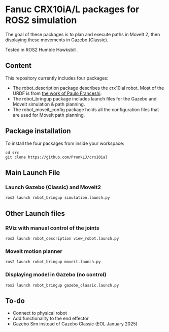 # Fanuc CRX10iA/L packages for ROS2 simulation
The goal of these packages is to plan and execute paths in MoveIt 2, then displaying these movements in Gazebo (Classic).

Tested in ROS2 Humble Hawksbill.

## Content
This repository currently includes four packages:
* The robot_description package describes the crx10ial robot. Most of the URDF is from [the work of Paulo Franceshi](https://github.com/paolofrance/crx_description).
* The robot_bringup package includes launch files for the Gazebo and MoveIt simulation & path planning.
* The robot_moveit_config package holds all the configuration files that are used for MoveIt path planning.

## Package installation

To install the four packages from inside your workspace:
```console
cd src
git clone https://github.com/PronkLJ/crx10ial
```

## Main Launch File
### Launch Gazebo (Classic) and MoveIt2
```console
ros2 launch robot_bringup simulation.launch.py
```

## Other Launch files
### RViz with manual control of the joints
```console
ros2 launch robot_description view_robot.launch.py
```
### MoveIt motion planner
```console
ros2 launch robot_bringup moveit.launch.py
```
### Displaying model in Gazebo (no control)
```console
ros2 launch robot_bringup gazebo_classic.launch.py
```

## To-do
* Connect to physical robot
* Add functionality to the end effector
* Gazebo Sim instead of Gazebo Classic (EOL January 2025)